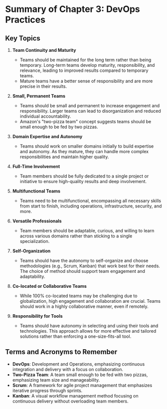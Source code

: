 # Summary of Chapter 3: DevOps Practices

## Key Topics

1. **Team Continuity and Maturity**
   - Teams should be maintained for the long term rather than being temporary. Long-term teams develop maturity, responsibility, and relevance, leading to improved results compared to temporary teams.
   - Mature teams have a better sense of responsibility and are more precise in their results.

2. **Small, Permanent Teams**
   - Teams should be small and permanent to increase engagement and responsibility. Larger teams can lead to disorganization and reduced individual accountability.
   - Amazon's "two-pizza team" concept suggests teams should be small enough to be fed by two pizzas.

3. **Domain Expertise and Autonomy**
   - Teams should work on smaller domains initially to build expertise and autonomy. As they mature, they can handle more complex responsibilities and maintain higher quality.

4. **Full-Time Involvement**
   - Team members should be fully dedicated to a single project or initiative to ensure high-quality results and deep involvement.

5. **Multifunctional Teams**
   - Teams need to be multifunctional, encompassing all necessary skills from start to finish, including operations, infrastructure, security, and more.

6. **Versatile Professionals**
   - Team members should be adaptable, curious, and willing to learn across various domains rather than sticking to a single specialization.

7. **Self-Organization**
   - Teams should have the autonomy to self-organize and choose methodologies (e.g., Scrum, Kanban) that work best for their needs. The choice of method should support team engagement and adaptability.

8. **Co-located or Collaborative Teams**
   - While 100% co-located teams may be challenging due to globalization, high engagement and collaboration are crucial. Teams should work in a highly collaborative manner, even if remotely.

9. **Responsibility for Tools**
   - Teams should have autonomy in selecting and using their tools and technologies. This approach allows for more effective and tailored solutions rather than enforcing a one-size-fits-all tool.

## Terms and Acronyms to Remember

- **DevOps**: Development and Operations, emphasizing continuous integration and delivery with a focus on collaboration.
- **Two-Pizza Team**: A team small enough to be fed with two pizzas, emphasizing team size and manageability.
- **Scrum**: A framework for agile project management that emphasizes iterative progress through sprints.
- **Kanban**: A visual workflow management method focusing on continuous delivery without overloading team members.
